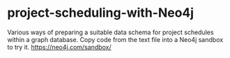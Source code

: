 # project-scheduling-with-Neo4j
Various ways of preparing a suitable data schema for project schedules within a graph database.
Copy code from the text file into a Neo4j sandbox to try it. https://neo4j.com/sandbox/
